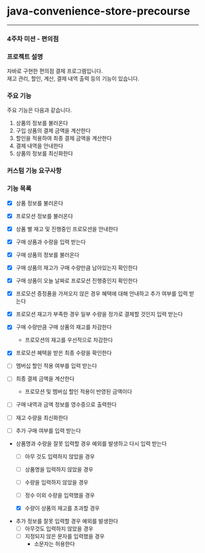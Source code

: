 # java-convenience-store-precourse

---

### 4주차 미션 - 편의점
### 프로젝트 설명
자바로 구현한 편의점 결제 프로그램입니다.  
재고 관리, 할인, 계산, 결제 내역 출력 등의 기능이 있습니다.

### 주요 기능
주요 기능은 다음과 같습니다.
1. 상품의 정보를 불러온다
2. 구입 상품의 결제 금액을 계산한다
3. 할인을 적용하여 최종 결제 금액을 계산한다
4. 결제 내역을 안내한다
5. 상품의 정보를 최신화한다


### 커스텀 기능 요구사항 

### 기능 목록
- [x] 상품 정보를 불러온다
  

- [x] 프로모션 정보를 불러온다


- [x] 상품 별 재고 및 진행중인 프로모션을 안내한다


- [x] 구매 상품과 수량을 입력 받는다


- [x] 구매 상품의 정보를 불러온다


- [X] 구매 상품의 재고가 구매 수량만큼 남아있는지 확인한다


- [x] 구매 상품이 오늘 날짜로 프로모션 진행중인지 확인한다


- [x] 프로모션 증정품을 가져오지 않은 경우 혜택에 대해 안내하고 추가 여부를 입력 받는다


- [x] 프로모션 재고가 부족한 경우 일부 수량을 정가로 결제할 것인지 입력 받는다


- [x] 구매 수량만큼 구매 상품의 재고를 차감한다
  -  프로모션의 재고를 우선적으로 차감한다


- [x] 프로모션 혜택을 받은 최종 수량을 확인한다

    
- [ ] 멤버십 할인 적용 여부를 입력 받는다


- [ ] 최종 결제 금액을 계산한다
  - 프로모션 및 멤버십 할인 적용이 반영된 금액이다


- [ ] 구매 내역과 금액 정보를 영수증으로 출력한다


- [ ] 재고 수량을 최신화한다


- [ ] 추가 구매 여부를 입력 받는다


- 상품명과 수량을 잘못 입력할 경우 예외를 발생하고 다시 입력 받는다
  - [ ] 아무 것도 입력하지 않았을 경우
  - [ ] 상품명을 입력하지 않았을 경우
  - [ ] 수량을 입력하지 않았을 경우
  - [ ] 정수 이외 수량을 입력했을 경우
  - [x] 수량이 상품의 재고를 초과할 경우


- 추가 정보를 잘못 입력할 경우 예외를 발생한다
  - [ ] 아무것도 입력하지 않았을 경우
  - [ ] 지정되지 않은 문자를 입력했을 경우
    - 소문자는 허용한다